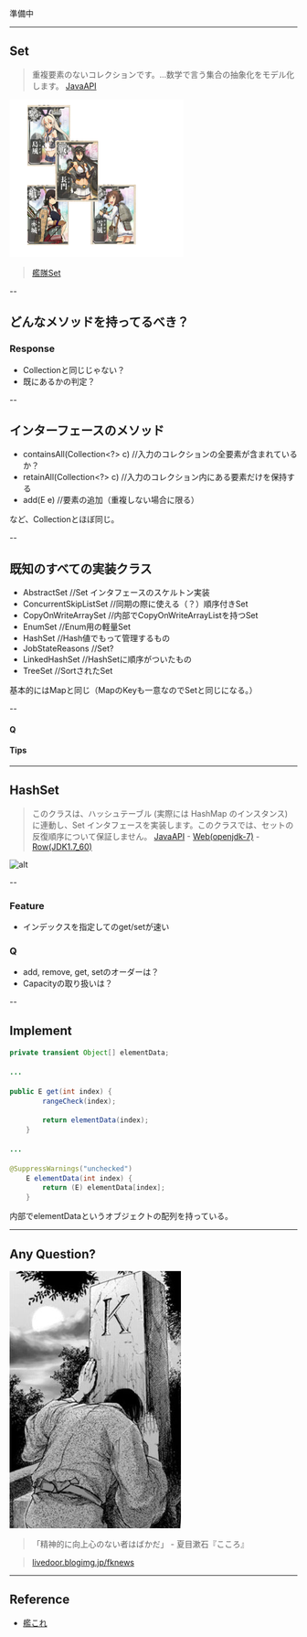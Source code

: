 

準備中

---

## Set

> 重複要素のないコレクションです。...数学で言う集合の抽象化をモデル化します。
[JavaAPI](http://docs.oracle.com/javase/jp/7/api/java/util/Set.html)


![alt](./kankoreSet.png)

> [艦隊Set](http://www.dmm.com/netgame_s/kancolle/gallery/)

--

## どんなメソッドを持ってるべき？


### Response

* Collectionと同じじゃない？
* 既にあるかの判定？

--

## インターフェースのメソッド

* containsAll(Collection<?> c) //入力のコレクションの全要素が含まれているか？
* retainAll(Collection<?> c) //入力のコレクション内にある要素だけを保持する
* add(E e) //要素の追加（重複しない場合に限る）

など、Collectionとほぼ同じ。

--

## 既知のすべての実装クラス

* AbstractSet //Set インタフェースのスケルトン実装
* ConcurrentSkipListSet //同期の際に使える（？）順序付きSet
* CopyOnWriteArraySet //内部でCopyOnWriteArrayListを持つSet
* EnumSet //Enum用の軽量Set
* HashSet //Hash値でもって管理するもの
* JobStateReasons //Set?
* LinkedHashSet //HashSetに順序がついたもの
* TreeSet //SortされたSet

基本的にはMapと同じ（MapのKeyも一意なのでSetと同じになる。）

--

#### Q

#### Tips



---

## HashSet

> このクラスは、ハッシュテーブル (実際には HashMap のインスタンス) に連動し、Set インタフェースを実装します。このクラスでは、セットの反復順序について保証しません。
[JavaAPI](http://docs.oracle.com/javase/jp/7/api/java/util/HashSet.html) -  [Web(openjdk-7)](http://www.docjar.com/html/api/java/util/HashSet.java.html) - [Row(JDK1.7_60)](./HashSet.java)

![alt](./HashSet.png)

--

### Feature

* インデックスを指定してのget/setが速い

### Q

* add, remove, get, setのオーダーは？
* Capacityの取り扱いは？

--

## Implement

```java
private transient Object[] elementData;

...

public E get(int index) {
        rangeCheck(index);

        return elementData(index);
    }

...

@SuppressWarnings("unchecked")
	E elementData(int index) {
		return (E) elementData[index];
	}

```

内部でelementDataというオブジェクトの配列を持っている。

---

## Any Question?

![alt](./k_grave.jpg)

> 「精神的に向上心のない者はばかだ」 - 夏目漱石『こころ』

> [livedoor.blogimg.jp/fknews](http://livedoor.blogimg.jp/fknews/imgs/3/1/31c9310b.jpg)

---

## Reference

- [艦これ](http://www.dmm.com/netgame_s/kancolle/)
